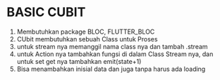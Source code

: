# BASIC CUBIT

1. Membutuhkan package BLOC, FLUTTER_BLOC
2. CUbit membutuhkan sebuah Class untuk Proses
3. untuk stream nya memanggil nama class nya dan tambah .stream
4. untuk Action nya tambahkan fungsi di dalam Class Stream nya, dan untuk set get nya tambahkan emit(state+1)
5. Bisa menambahkan inisial data dan juga tanpa harus ada loading
